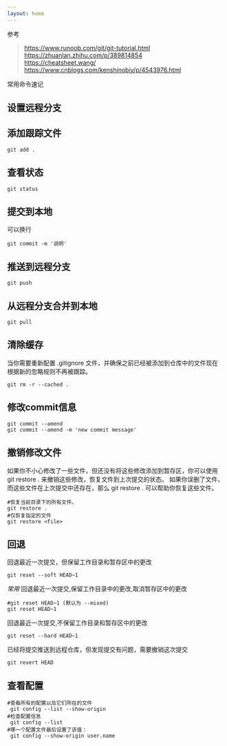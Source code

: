 ```yaml
---
layout: home
---
```

参考
> https://www.runoob.com/git/git-tutorial.html      
> https://zhuanlan.zhihu.com/p/389814854    
> https://cheatsheet.wang/  
> https://www.cnblogs.com/kenshinobiy/p/4543976.html    


常用命令速记

## 设置远程分支

## 添加跟踪文件
```
git add .
```
## 查看状态
```
git status
```
## 提交到本地 
可以换行
```
git commit -m '说明'
```
## 推送到远程分支
```
git push
```
## 从远程分支合并到本地
```
git pull
```
## 清除缓存
当你需要重新配置 .gitignore 文件，并确保之前已经被添加到仓库中的文件现在根据新的忽略规则不再被跟踪。
```
git rm -r --cached .
```
## 修改commit信息
```
git commit --amend
git commit --amend -m 'new commit message'
```
## 撤销修改文件
如果你不小心修改了一些文件，但还没有将这些修改添加到暂存区，你可以使用 git restore . 来撤销这些修改，恢复文件到上次提交的状态。
如果你误删了文件，而这些文件在上次提交中还存在，那么 git restore . 可以帮助你恢复这些文件。
```
#恢复当前目录下的所有文件。
git restore .
#仅恢复指定的文件
git restore <file>
```
## 回退
回退最近一次提交，但保留工作目录和暂存区中的更改
```
git reset --soft HEAD~1
```
*常用*
回退最近一次提交,保留工作目录中的更改,取消暂存区中的更改
```
#git reset HEAD~1 (默认为 --mixed)
git reset HEAD~1

```
回退最近一次提交,不保留工作目录和暂存区中的更改
```
git reset --hard HEAD~1
```
已经将提交推送到远程仓库，但发现提交有问题，需要撤销这次提交
```
git revert HEAD

```
## 查看配置
```
#查看所有的配置以及它们所在的文件
 git config --list --show-origin
#检查配置信息
 git config --list
#哪一个配置文件最后设置了该值：
 git config --show-origin user.name        
```